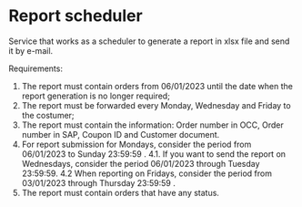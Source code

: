 # Report scheduler

Service that works as a scheduler to generate a report in xlsx file and send it by e-mail.

Requirements:

1. The report must contain orders from 06/01/2023 until the date when the report generation is no longer required;
2. The report must be forwarded every Monday, Wednesday and Friday to the costumer;
3. The report must contain the information: Order number in OCC, Order number in SAP, Coupon ID and Customer document.
4. For report submission for Mondays, consider the period from 06/01/2023 to Sunday 23:59:59 .
   4.1. If you want to send the report on Wednesdays, consider the period 06/01/2023 through Tuesday 23:59:59.
   4.2 When reporting on Fridays, consider the period from 03/01/2023 through Thursday 23:59:59 .
5. The report must contain orders that have any status.
